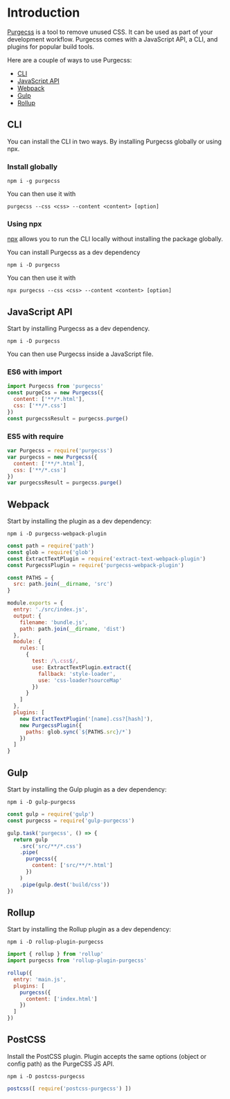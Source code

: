 # Introduction

[Purgecss](https://github.com/FullHuman/purgecss) is a tool to remove unused CSS. It can be used as part of your development workflow. Purgecss comes with a JavaScript API, a CLI, and plugins for popular build tools.

Here are a couple of ways to use Purgecss:

* [CLI](./#cli)
* [JavaScript API](./#javascript-api)
* [Webpack](./#webpack)
* [Gulp](./#gulp)
* [Rollup](./#rollup)

## CLI

You can install the CLI in two ways. By installing Purgecss globally or using npx.

### Install globally

```text
npm i -g purgecss
```

You can then use it with

```text
purgecss --css <css> --content <content> [option]
```

### Using npx

[npx](https://www.npmjs.com/package/npx) allows you to run the CLI locally without installing the package globally.

You can install Purgecss as a dev dependency

```text
npm i -D purgecss
```

You can then use it with

```text
npx purgecss --css <css> --content <content> [option]
```

## JavaScript API

Start by installing Purgecss as a dev dependency.

```text
npm i -D purgecss
```

You can then use Purgecss inside a JavaScript file.

### ES6 with import

```javascript
import Purgecss from 'purgecss'
const purgeCss = new Purgecss({
  content: ['**/*.html'],
  css: ['**/*.css']
})
const purgecssResult = purgecss.purge()
```

### ES5 with require

```javascript
var Purgecss = require('purgecss')
var purgecss = new Purgecss({
  content: ['**/*.html'],
  css: ['**/*.css']
})
var purgecssResult = purgecss.purge()
```

## Webpack

Start by installing the plugin as a dev dependency:

```text
npm i -D purgecss-webpack-plugin
```

```javascript
const path = require('path')
const glob = require('glob')
const ExtractTextPlugin = require('extract-text-webpack-plugin')
const PurgecssPlugin = require('purgecss-webpack-plugin')

const PATHS = {
  src: path.join(__dirname, 'src')
}

module.exports = {
  entry: './src/index.js',
  output: {
    filename: 'bundle.js',
    path: path.join(__dirname, 'dist')
  },
  module: {
    rules: [
      {
        test: /\.css$/,
        use: ExtractTextPlugin.extract({
          fallback: 'style-loader',
          use: 'css-loader?sourceMap'
        })
      }
    ]
  },
  plugins: [
    new ExtractTextPlugin('[name].css?[hash]'),
    new PurgecssPlugin({
      paths: glob.sync(`${PATHS.src}/*`)
    })
  ]
}
```

## Gulp

Start by installing the Gulp plugin as a dev dependency:

```text
npm i -D gulp-purgecss
```

```javascript
const gulp = require('gulp')
const purgecss = require('gulp-purgecss')

gulp.task('purgecss', () => {
  return gulp
    .src('src/**/*.css')
    .pipe(
      purgecss({
        content: ['src/**/*.html']
      })
    )
    .pipe(gulp.dest('build/css'))
})
```

## Rollup

Start by installing the Rollup plugin as a dev dependency:

```text
npm i -D rollup-plugin-purgecss
```

```javascript
import { rollup } from 'rollup'
import purgecss from 'rollup-plugin-purgecss'

rollup({
  entry: 'main.js',
  plugins: [
    purgecss({
      content: ['index.html']
    })
  ]
})
```

## PostCSS

Install the PostCSS plugin. Plugin accepts the same options (object or config path) as the PurgeCSS JS API.

```text
npm i -D postcss-purgecss
```

```javascript
postcss([ require('postcss-purgecss') ])
```
